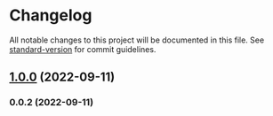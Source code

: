 # Changelog

All notable changes to this project will be documented in this file. See [standard-version](https://github.com/conventional-changelog/standard-version) for commit guidelines.

## [1.0.0](https://github.com/pablo179/intelli-module/compare/v0.0.2...v1.0.0) (2022-09-11)

### 0.0.2 (2022-09-11)
